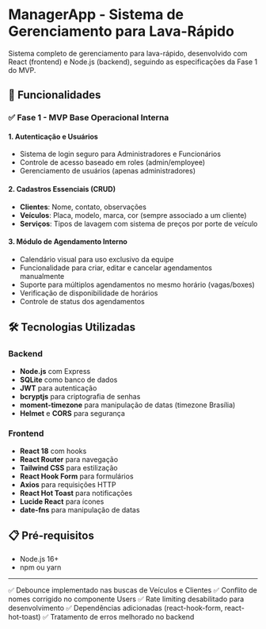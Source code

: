 # ManagerApp - Sistema de Gerenciamento para Lava-Rápido

Sistema completo de gerenciamento para lava-rápido, desenvolvido com React (frontend) e Node.js (backend), seguindo as especificações da Fase 1 do MVP.

## 🚀 Funcionalidades

### ✅ Fase 1 - MVP Base Operacional Interna

#### 1. Autenticação e Usuários
- Sistema de login seguro para Administradores e Funcionários
- Controle de acesso baseado em roles (admin/employee)
- Gerenciamento de usuários (apenas administradores)

#### 2. Cadastros Essenciais (CRUD)
- **Clientes**: Nome, contato, observações
- **Veículos**: Placa, modelo, marca, cor (sempre associado a um cliente)
- **Serviços**: Tipos de lavagem com sistema de preços por porte de veículo

#### 3. Módulo de Agendamento Interno
- Calendário visual para uso exclusivo da equipe
- Funcionalidade para criar, editar e cancelar agendamentos manualmente
- Suporte para múltiplos agendamentos no mesmo horário (vagas/boxes)
- Verificação de disponibilidade de horários
- Controle de status dos agendamentos

## 🛠️ Tecnologias Utilizadas

### Backend
- **Node.js** com Express
- **SQLite** como banco de dados
- **JWT** para autenticação
- **bcryptjs** para criptografia de senhas
- **moment-timezone** para manipulação de datas (timezone Brasília)
- **Helmet** e **CORS** para segurança

### Frontend
- **React 18** com hooks
- **React Router** para navegação
- **Tailwind CSS** para estilização
- **React Hook Form** para formulários
- **Axios** para requisições HTTP
- **React Hot Toast** para notificações
- **Lucide React** para ícones
- **date-fns** para manipulação de datas

## 📋 Pré-requisitos

- Node.js 16+ 
- npm ou yarn
_______________________________________________________________________
✅ Debounce implementado nas buscas de Veículos e Clientes
✅ Conflito de nomes corrigido no componente Users
✅ Rate limiting desabilitado para desenvolvimento
✅ Dependências adicionadas (react-hook-form, react-hot-toast)
✅ Tratamento de erros melhorado no backend
